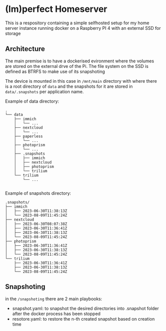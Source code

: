 # (Im)perfect Homeserver

This is a respository containing a simple selfhosted setup for my home server instance running docker on a Raspberry PI 4 with an external SSD for storage

## Architecture

The main premise is to have a dockerised evironment where the volumes are stored on the external drve of the Pi. The file system on the SSD is defined as BTRFS to make use of its snapshoting

The device is mounted in this case in `/mnt/main` directory with where there is a root directory of `data` and the snapshots for it are stored in `data/.snapshots` per application name. 

Example of data directory:

```
.
└── data
    ├── immich
    │   └── ...
    ├── nextcloud
    │   └── ...
    ├── paperless
    │   └── ...
    ├── photoprism
    │   └── ...
    ├── .snapshots
    │   ├── immich
    │   ├── nextcloud
    │   ├── photoprism
    │   └── trilium
    └── trilium
        └── ...


```

Example of snapshots directory:

```
.snapshots/
├── immich
│   ├── 2023-06-30T11:38:13Z
│   └── 2023-08-09T11:45:24Z
├── nextcloud
│   ├── 2023-06-30T08:07:38Z
│   ├── 2023-06-30T11:36:41Z
│   ├── 2023-06-30T11:38:13Z
│   └── 2023-08-09T11:45:24Z
├── photoprism
│   ├── 2023-06-30T11:36:41Z
│   ├── 2023-06-30T11:38:13Z
│   └── 2023-08-09T11:45:24Z
└── trilium
    ├── 2023-06-30T11:36:41Z
    ├── 2023-06-30T11:38:13Z
    └── 2023-08-09T11:45:24Z

```

## Snapshoting

in the `/snapshoting` there are 2 main playbooks:
- snapshot.yaml: to snapshot the desired directories into .snapshot folder after the docker process has been stopped
- resotore.yaml: to restore the n-th created snapshot based on creation time

